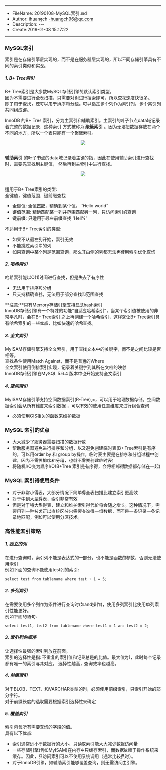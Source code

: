 ___
- FileName: 20190108-MySQL索引.md
- Author: ihuangch -huangch96@qq.com
- Description: ---
- Create:2019-01-08 15:17:22
___

### MySQL索引
索引是在存储引擎层实现的，而不是在服务器层实现的，所以不同存储引擎具有不同的索引类似和实现。  

##### 1. B+ Tree索引
B+ Tree索引是大多数MySQL存储引擎的默认索引类型。  
因为不需要进行全表扫描，只需要对树进行搜索即可，所以查找速度快很多。  
除了用于查找，还可以用于排序和分组。可以指定多个列作为索引列，多个索引列共同组成键。  

InnoDB 的B+ Tree 索引，分为主索引和辅助索引。主索引的叶子节点data域记录着完整的数据记录，这种索引
方式被称为 **聚簇索引** 。因为无法把数据存放在两个不同的地方，所以一个表只能有一个聚簇索引。

<div align="center"> <img src="https://github.com/ihuangch/blog/blob/master/Mysql/pic/mysql-arch3.png" /> </div><br>

**辅助索引** 的叶子节点的data域记录着主键的指，因此在使用辅助索引进行查找时，需要先查找到主键值，
然后再到主索引中进行查找。  

<div align="center"> <img src="https://github.com/ihuangch/blog/blob/master/Mysql/pic/mysql-arch3.png" /> </div><br>

适用于B+ Tree索引的类型:  
全键值，键值范围，键前缀查找  
- 全键值: 全值匹配，精确到某个值， "Hello world"
- 键值范围: 精确匹配某一列并范围匹配另一列，只访问索引的查询
- 键前缀: 只适用于最左前缀查找 'Hell%'

不适用于B+ Tree索引的类型:  
- 如果不从最左列开始，索引无效
- 不能跳过索引中的列
- 如果查询中某个列是范围查询，那么其由侧的列都无法再使用索引优化查询


##### 2. 哈希索引
哈希索引能以O(1)时间进行查找，但是失去了有序性
- 无法用于排序和分组
- 只支持精确查找，无法用于部分查找和范围查找

**注意:**只有Memory存储引擎支持显式hash索引  
InnoDB存储引擎有一个特殊的功能"自适应哈希索引"，当某个索引值被使用的非常平凡时，会在B+ Tree索引
之上再创建一个哈希索引，这样就让B+ Tree索引具有哈希索引的一些优点，比如快速的哈希查找。  


##### 3. 全文索引
MyISAM存储引擎支持全文索引，用于查找文本中的关键字，而不是之间比较是否相等。  
查找条件使用Match Against，而不是普通的Where  
全文索引使用倒排索引实现，记录着关键字到其所在文档的映射  
InnoDB存储引擎在MySQL 5.6.4 版本中也开始支持全文索引

##### 4. 空间索引
MyISAM存储引擎支持空间数据索引(R-Tree),=，可以用于地理数据存储。空间数据索引会从所有维度来索引数据
，可以有效的使用任意维度来进行组合查询  
- 必须使用GIS相关的函数来维护数据


### MySQL 索引的优点
- 大大减少了服务器需要扫描的数据行数
- 帮助服务器避免进行排序和分组，以及避免创建临时表(B+ Tree索引是有序的，可以用order by 和 group by操作。临时表主要是在排序和分组过程中创建，因为不需要排序和分组，也就不需要创建临时表)
- 将随机I/O变为顺序I/O(B+Tree 索引是有序得，会将相邻得数据都存储在一起)


### MySQL 索引得使用条件
- 对于非常小得表，大部分情况下简单得全表扫描比建立索引更高效
- 对于中到大型得表，索引非常有效
- 但是对于特大型得表，建立和维护索引得代价将会随之增长。这种情况下，需要用到一种技术可以直接区分出需要查询得一组数据，而不是一条记录一条记录地匹配，例如可以使用分区技术。  


### 高性能索引策略
##### 1. 独立的列
在进行查询时，索引列不能是表达式的一部分，也不能是函数的参数，否则无法使用索引  
例如下面的查询不能使用test列的索引:  
```mysql
select test from tablename where test + 1 = 5;
```
##### 2. 多列索引
在需要使用多个列作为条件进行查询时(如and操作)，使用多列索引比使用单列索引性能更好。  
例如下面的语句:  
```mysql
select test1, test2 from tablename where test1 = 1 and test2 = 2;
```
##### 3. 索引列的顺序
让选择性最强的索引列放在前面。  
索引的选择性是指: 不重复的索引值和记录总是的比值。最大值为1，此时每个记录都有唯一的索引与其对应。
选择性越高，查询效率也越高。  

##### 4. 前缀索引
对于BLOB，TEXT，和VARCHAR类型的列，必须使用前缀索引，只索引开始的部分字符。  
对于前缀长度的选取需要根据索引选择性来确定

##### 5. 覆盖索引
索引包含所有需要查询的字段的值。  
具有以下优点:  
- 索引通常远小于数据行的大小，只读取索引能大大减少数据访问量
- 一些存储引擎(例如MyISAM)在内存中只缓存索引，而数据依赖于操作系统来缓存。因此，只访问索引可以不使用系统调用（通常比较费时）。
- 对于InnoDB引擎，如辅助索引能够覆盖查询，则无需访问主引擎。
